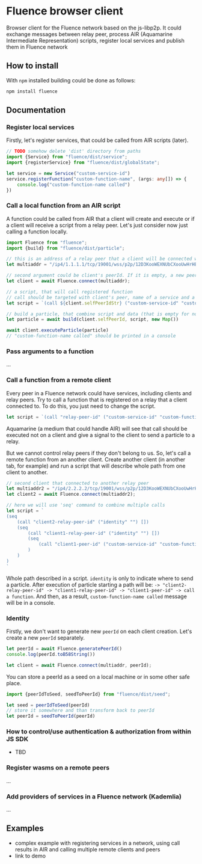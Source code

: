 # Fluence browser client
Browser client for the Fluence network based on the js-libp2p. It could exchange messages between relay peer, process AIR (Aquamarine Intermediate Representation) <link to air part for explanations> scripts, register local services and publish them in Fluence network

## How to install

With `npm` installed building could be done as follows:

```bash
npm install fluence
```

## Documentation

### Register local services
Firstly, let's register services, that could be called from AIR  scripts (later).

```typescript
// TODO somehow delete 'dist' directory from paths
import {Service} from "fluence/dist/service";
import {registerService} from "fluence/dist/globalState";

let service = new Service("custom-service-id")
service.registerFunction("custom-function-name", (args: any[]) => {
    console.log("custom-function-name called")
})
```

### Call a local function from an AIR script

A function could be called from AIR that a client will create and execute or if a client will receive a script from a relay peer. Let's just consider now just calling a function locally. 
```typescript
import Fluence from "fluence";
import {build} from "fluence/dist/particle";

// this is an address of a relay peer that a client will be connected with
let multiaddr = "/ip4/1.1.1.1/tcp/19001/wss/p2p/12D3KooWEXNUbCXooUwHrHBbrmjsrpHXoEphPwbjQXEGyzbqKnE9"

// second argument could be client's peerId. If it is empty, a new peerId will be generated
let client = await Fluence.connect(multiaddr);

// a script, that will call registered function
// call should be targeted with client's peer, name of a service and a function
let script = `(call ${client.selfPeerIdStr} ("custom-service-id" "custom-function-name") [])`

// build a particle, that combine script and data (that is empty for now)
let particle = await build(client.selfPeerId, script, new Map())

await client.executeParticle(particle)
// "custom-function-name called" should be printed in a console
```

### Pass arguments to a function
...

### Call a function from a remote client

Every peer in a Fluence network could have services, including clients and relay peers. Try to call a function that is registered on a relay that a client connected to. To do this, you just need to change the script.

```typescript
let script = `(call "relay-peer-id" ("custom-service-id" "custom-function-name") [])`
```

Aquamarine (a medium that could handle AIR) will see that call should be executed not on a client and give a signal to the client to send a particle to a relay.

But we cannot control relay peers if they don't belong to us. So, let's call a remote function from an another client. Create another client (in another tab, for example) and run a script that will describe whole path from one client to another.

```typescript
// second client that connected to another relay peer
let multiaddr2 = "/ip4/2.2.2.2/tcp/19001/wss/p2p/12D3KooWEXNUbCXooUwHrHBbrmjsrpHXoEphPwbjQXEGyzbqKnE9"
let client2 = await Fluence.connect(multiaddr2);

// here we will use 'seq' command to combine multiple calls
let script = `
(seq
    (call "client2-relay-peer-id" ("identity" "") [])
    (seq
        (call "client1-relay-peer-id" ("identity" "") [])  
        (seq
            (call "client1-peer-id" ("custom-service-id" "custom-function-name") [])
        )
    )
)
`
```

Whole path described in a script. `identity` is only to indicate where to send a particle. 
After execution of particle starting a path will be: `-> "client2-relay-peer-id" -> "client1-relay-peer-id" -> "client1-peer-id" -> call a function`. And then, as a result, `custom-function-name called` message will be in a console. 

### Identity

Firstly, we don't want to generate new `peerId` on each client creation. Let's create a new `peerId` separately.

```typescript
let peerId = await Fluence.generatePeerId()
console.log(peerId.toB58String())

let client = await Fluence.connect(multiaddr, peerId);
``` 

You can store a peerId as a seed on a local machine or in some other safe place.
```typescript
import {peerIdToSeed, seedToPeerId} from "fluence/dist/seed";

let seed = peerIdToSeed(peerId)
// store it somewhere and than transform back to peerId
let peerId = seedToPeerId(peerId)
```

### How to control/use authentication & authorization from within JS SDK
- TBD

### Register wasms on a remote peers
...

### Add providers of services in a Fluence network (Kademlia)
...

## Examples 

- complex example with registering services in a network, using call results in AIR and calling multiple remote clients and peers 
- link to demo
